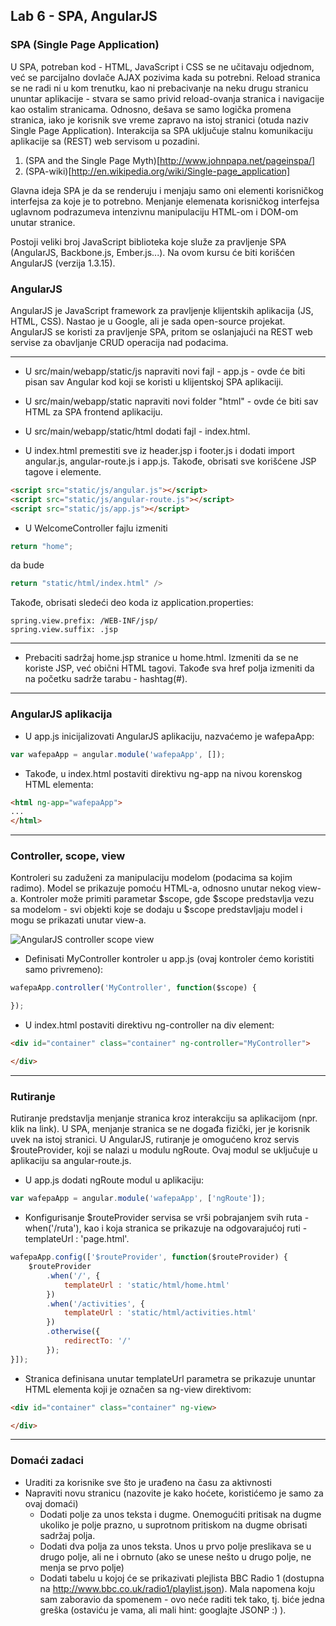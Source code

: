 ﻿## Lab 6 - SPA, AngularJS

### SPA (Single Page Application)

U SPA, potreban kod - HTML, JavaScript i CSS se ne učitavaju odjednom, već se parcijalno dovlače AJAX pozivima kada su potrebni.
Reload stranica se ne radi ni u kom trenutku, kao ni prebacivanje na neku drugu stranicu ununtar aplikacije - stvara se samo privid
reload-ovanja stranica i navigacije kao ostalim stranicama. Odnosno, dešava se samo logička promena stranica, iako je korisnik sve vreme zapravo na istoj stranici
(otuda naziv Single Page Application).
Interakcija sa SPA uključuje stalnu komunikaciju aplikacije sa (REST) web servisom u pozadini.

1. (SPA and the Single Page Myth)[http://www.johnpapa.net/pageinspa/]
2. (SPA-wiki)[http://en.wikipedia.org/wiki/Single-page_application]

Glavna ideja SPA je da se renderuju i menjaju samo oni elementi korisničkog interfejsa za koje je to potrebno.
Menjanje elemenata korisničkog interfejsa uglavnom podrazumeva intenzivnu manipulaciju HTML-om i DOM-om unutar stranice.

Postoji veliki broj JavaScript biblioteka koje služe za pravljenje SPA (AngularJS, Backbone.js, Ember.js...). Na ovom kursu
će biti korišćen AngularJS (verzija 1.3.15).

### AngularJS

AngularJS je JavaScript framework za pravljenje klijentskih aplikacija (JS, HTML, CSS). Nastao je u Google, ali je sada open-source projekat.
AngularJS se koristi za pravljenje SPA, pritom se oslanjajući na REST web servise za obavljanje CRUD operacija nad podacima.

----

* U src/main/webapp/static/js napraviti novi fajl - app.js - ovde će biti pisan sav Angular kod koji se koristi u klijentskoj SPA aplikaciji.

* U src/main/webapp/static napraviti novi folder "html" - ovde će biti sav HTML za SPA frontend aplikaciju.

* U src/main/webapp/static/html dodati fajl - index.html.

* U index.html premestiti sve iz header.jsp i footer.js i dodati import angular.js, angular-route.js i app.js. Takođe, obrisati sve korišćene JSP tagove i elemente.

```html
<script src="static/js/angular.js"></script>
<script src="static/js/angular-route.js"></script>
<script src="static/js/app.js"></script>
```

* U WelcomeController fajlu izmeniti 

```java
return "home";
```

da bude

```java
return "static/html/index.html" />
```

Takođe, obrisati sledeći deo koda iz application.properties:

```code
spring.view.prefix: /WEB-INF/jsp/
spring.view.suffix: .jsp
```

----

* Prebaciti sadržaj home.jsp stranice u home.html. Izmeniti da se ne koriste JSP, već obični HTML tagovi. Takođe sva href polja izmeniti da na početku sadrže tarabu - hashtag(#).

----

### AngularJS aplikacija

* U app.js inicijalizovati AngularJS aplikaciju, nazvaćemo je wafepaApp:

```javascript
var wafepaApp = angular.module('wafepaApp', []);
```

* Takođe, u index.html postaviti direktivu ng-app na nivou korenskog HTML elementa:

```html
<html ng-app="wafepaApp">
...
</html>
```

----

### Controller, scope, view

Kontroleri su zaduženi za manipulaciju modelom (podacima sa kojim radimo). Model se prikazuje pomoću HTML-a, odnosno unutar nekog view-a.
Kontroler može primiti parametar $scope, gde $scope predstavlja vezu sa modelom - svi objekti koje se dodaju u $scope predstavljaju model i mogu se prikazati unutar view-a.

![AngularJS controller scope view](http://devgirl.org/wp-content/uploads/2013/03/concepts-controller.png)

* Definisati MyController kontroler u app.js (ovaj kontroler ćemo koristiti samo privremeno):

```javascript
wafepaApp.controller('MyController', function($scope) {

});
```

* U index.html postaviti direktivu ng-controller na div element:

```html
<div id="container" class="container" ng-controller="MyController">

</div>
```

----

### Rutiranje

Rutiranje predstavlja menjanje stranica kroz interakciju sa aplikacijom (npr. klik na link). U SPA, menjanje stranica se ne događa fizički, jer je korisnik uvek na istoj stranici.
U AngularJS, rutiranje je omogućeno kroz servis $routeProvider, koji se nalazi u modulu ngRoute. Ovaj modul se uključuje u aplikaciju sa angular-route.js.

* U app.js dodati ngRoute modul u aplikaciju:

```javascript
var wafepaApp = angular.module('wafepaApp', ['ngRoute']);
```

* Konfigurisanje $routeProvider servisa se vrši pobrajanjem svih ruta - when('/ruta'), kao i koja stranica se prikazuje na odgovarajućoj ruti - templateUrl : 'page.html'.

```javascript
wafepaApp.config(['$routeProvider', function($routeProvider) {
	$routeProvider
		.when('/', {
			templateUrl : 'static/html/home.html'
		})
		.when('/activities', {
			templateUrl : 'static/html/activities.html'
		})
		.otherwise({
			redirectTo: '/'
		});
}]);
```

* Stranica definisana unutar templateUrl parametra se prikazuje ununtar HTML elementa koji je označen sa ng-view direktivom:

```html
<div id="container" class="container" ng-view>

</div>
```

---

### Domaći zadaci

* Uraditi za korisnike sve što je urađeno na času za aktivnosti
* Napraviti novu stranicu (nazovite je kako hoćete, koristićemo je samo za ovaj domaći)
  * Dodati polje za unos teksta i dugme. Onemogućiti pritisak na dugme ukoliko je polje prazno, u suprotnom pritiskom na dugme obrisati sadržaj polja.
  * Dodati dva polja za unos teksta. Unos u prvo polje preslikava se u drugo polje, ali ne i obrnuto (ako se unese nešto u drugo polje, ne menja se prvo polje)
  * Dodati tabelu u kojoj će se prikazivati plejlista BBC Radio 1 (dostupna na http://www.bbc.co.uk/radio1/playlist.json). Mala napomena koju sam zaboravio da spomenem - ovo neće raditi tek tako, tj. biće jedna greška (ostaviću je vama, ali mali hint: googlajte JSONP :) ).


